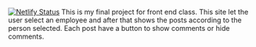 [![Netlify Status](https://api.netlify.com/api/v1/badges/0986d659-aee9-4af1-9276-605a4fa2e41e/deploy-status)](https://app.netlify.com/sites/nervous-haibt-da72bf/deploys)
This is my final project for front end class. 
This site let the user select an employee and after that shows the posts according to the person selected. Each post have a button to show comments or hide comments. 
